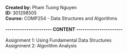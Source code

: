 <strong>Created by:</strong> Pham Tuong Nguyen</br>
<strong>ID:</strong> 301298505</br>
<strong>Course:</strong> COMP254 - Data Structures and Algorithms</br></br>
<strong>---------------------- CONTENT ----------------------</strong></br></br>
Assignment 1: Using Fundamental Data Structures </br>
Assignment 2: Algorithm Analysis </br>
